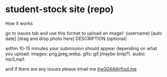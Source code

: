 # student-stock site (repo)



How it works

go to issues tab and use this format to upload an image!:
(username) [auto date]
[drag and drop photo here]
DESCRIPTION (optional)


within 10-15 minutes your submission should appear depending on what you upload:
images:
png,jpeg,webp.
gifs:
gif,(maybe bmp?).
audio:
mp3,mp1.

and if there are any issues please email me <jtw0044@rfisd.me>
